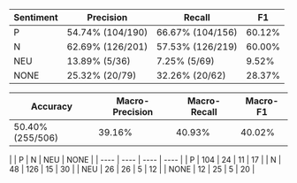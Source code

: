 | Sentiment | Precision | Recall | F1 |
| --------- | --------- | ------ | -- |
| P | 54.74% (104/190) | 66.67% (104/156) | 60.12% |
| N | 62.69% (126/201) | 57.53% (126/219) | 60.00% |
| NEU | 13.89% (5/36) | 7.25% (5/69) | 9.52% |
| NONE | 25.32% (20/79) | 32.26% (20/62) | 28.37% |

| Accuracy | Macro-Precision | Macro-Recall | Macro-F1 |
| -------- | --------------- | ------------ | -------- |
| 50.40% (255/506) | 39.16% | 40.93% | 40.02% |

|  | P | N | NEU | NONE |
| ---- | ---- | ---- | ---- |
| P  | 104  | 24  | 11  | 17 |
| N  | 48  | 126  | 15  | 30 |
| NEU  | 26  | 26  | 5  | 12 |
| NONE  | 12  | 25  | 5  | 20 |
